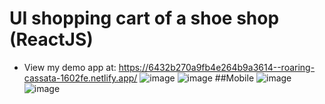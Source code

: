 # UI shopping cart of a shoe shop (ReactJS)
- View my demo app at: https://6432b270a9fb4e264b9a3614--roaring-cassata-1602fe.netlify.app/
![image](https://user-images.githubusercontent.com/64058202/231382153-81e18a1d-ff1c-48ca-95d8-56c61127aa29.png)
![image](https://user-images.githubusercontent.com/64058202/231382382-e6cf2410-b633-45a9-835e-51e31d7a2239.png)
##Mobile
![image](https://user-images.githubusercontent.com/64058202/231383505-234ed9d4-64f6-4ad4-835f-00654bf28512.png)
![image](https://user-images.githubusercontent.com/64058202/231383533-6922f5d3-037e-4a8b-9e3f-4d06117ef2e5.png)
